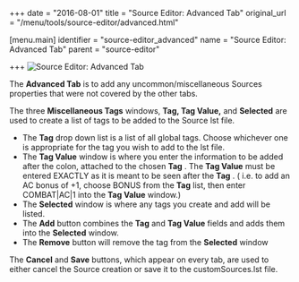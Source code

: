 +++
date = "2016-08-01"
title = "Source Editor: Advanced Tab"
original_url = "/menu/tools/source-editor/advanced.html"

[menu.main]
    identifier = "source-editor_advanced"
    name = "Source Editor: Advanced Tab"
    parent = "source-editor"
    
+++
![Source Editor: Advanced
Tab](../../../images/editors/source/advancedtab.png)

The **Advanced Tab** is to add any uncommon/miscellaneous Sources
properties that were not covered by the other tabs.

The three **Miscellaneous Tags** windows, **Tag, Tag Value,** and
**Selected** are used to create a list of tags to be added to the Source
lst file.

-   The **Tag** drop down list is a list of all global tags. Choose
    whichever one is appropriate for the tag you wish to add to the
    lst file.
-   The **Tag Value** window is where you enter the information to be
    added after the colon, attached to the chosen **Tag** . The **Tag
    Value** must be entered EXACTLY as it is meant to be seen after the
    **Tag** . ( i.e. to add an AC bonus of +1, choose BONUS from the
    **Tag** list, then enter COMBAT|AC|1 into the **Tag Value** window.)
-   The **Selected** window is where any tags you create and add will
    be listed.
-   The **Add** button combines the **Tag** and **Tag Value** fields and
    adds them into the **Selected** window.
-   The **Remove** button will remove the tag from the **Selected**
    window

The **Cancel** and **Save** buttons, which appear on every tab, are used
to either cancel the Source creation or save it to the customSources.lst
file.



